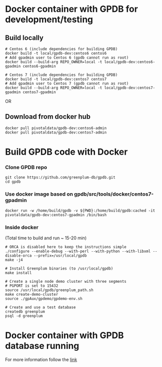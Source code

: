 # Docker container with GPDB for development/testing


## Build locally
```
# Centos 6 (include dependencies for building GPDB)
docker build -t local/gpdb-dev:centos6 centos6
# Add gpadmin user to Centos 6 (gpdb cannot run as root)
docker build --build-arg REPO_OWNER=local -t local/gpdb-dev:centos6-gpadmin centos6-gpadmin

# Centos 7 (include dependencies for building GPDB)
docker build -t local/gpdb-dev:centos7 centos7
# Add gpadmin user to Centos 7 (gpdb cannot run as root)
docker build --build-arg REPO_OWNER=local -t local/gpdb-dev:centos7-gpadmin centos7-gpadmin
```

OR
## Download from docker hub
```
docker pull pivotaldata/gpdb-dev:centos6-admin
docker pull pivotaldata/gpdb-dev:centos7-admin
```

# Build GPDB code with Docker

### Clone GPDB repo
```
git clone https://github.com/greenplum-db/gpdb.git
cd gpdb
```
### Use docker image based on gpdb/src/tools/docker/centos7-gpadmin
```
docker run -w /home/build/gpdb -v ${PWD}:/home/build/gpdb:cached -it pivotaldata/gpdb-dev:centos7-gpadmin /bin/bash
```

### Inside docker
(Total time to build and run ~ 15-20 min)
```
# ORCA is disabled here to keep the instructions simple
./configure --enable-debug --with-perl --with-python --with-libxml --disable-orca --prefix=/usr/local/gpdb
make -j4

# Install Greenplum binaries (to /usr/local/gpdb)
make install

# Create a single node demo cluster with three segments
# PGPORT is set to 15432
source /usr/local/gpdb/greenplum_path.sh
make create-demo-cluster
source ./gpAux/gpdemo/gpdemo-env.sh

# Create and use a test database
createdb greenplum
psql -d greenplum
```

# Docker container with GPDB database running
For more information follow the [link](ubuntu-16.04/README.md)

